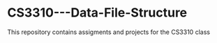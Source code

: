 # CS3310---Data-File-Structure
This repository contains assigments and projects for the CS3310 class
